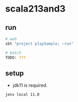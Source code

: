 # scala213and3

## run

```bash
# web
sbt "project playSample; ~run"

# batch
TODO: ???
```

## setup

- jdk11 is required.

```bash
jenv local 11.0
```
